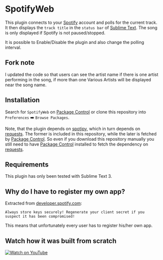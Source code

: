 # SpotifyWeb
This plugin connects to your [Spotify](https://www.spotify.com/) account and polls for the current track. It then displays the `track title` in the `status bar` of [Sublime Text](https://www.sublimetext.com/). The song is only displayed if Spotify is not paused/stopped.

It is possible to Enable/Disable the plugin and also change the polling interval.

## Fork note
I updated the code so that users can see the artist name if there is one artist performing in the song, if more than one Various Artists will be displayed near the song name.  

## Installation
Search for `SpotifyWeb` on [Package Control](https://packagecontrol.io/installation#st3) or clone this repository into `Preferences` :arrow_right:  `Browse Packages`.

Note, that the plugin depends on [spotipy](https://spotipy.readthedocs.io), which in turn depends on [requests](https://github.com/requests/requests). The former is included in this repository, while the later is fetched by [Package Control](https://packagecontrol.io/installation#st3). So even if you download this repository manually you still need to have [Package Control](https://packagecontrol.io/installation#st3) installed to fetch the dependency on [requests](https://github.com/requests/requests).

## Requirements
This plugin has only been tested with Sublime Text 3.

## Why do I have to register my own app?
Extracted from [developer.spotify.com](https://developer.spotify.com/my-applications/#!/applications):
```
Always store keys securely! Regenerate your client secret if you suspect it has been compromised!
```
This means that unfortunately every user has to register his/her own app.

## Watch how it was built from scratch
[![Watch on YouTube](resources/thumbnail_youtube.png)](https://youtu.be/1O-c-4mXqRc?list=PLJGDHERh23x_t5w5U3e_cWg5CLeCq8_7j "Watch on YouTube")
